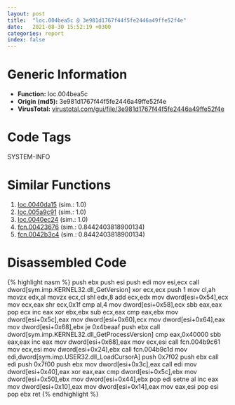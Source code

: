 ```yaml
---
layout: post
title:  "loc.004bea5c @ 3e981d1767f44f5fe2446a49ffe52f4e"
date:   2021-08-30 15:52:19 +0300
categories: report
index: false
---
```


# Generic Information
- **Function:** loc.004bea5c
- **Origin (md5):** 3e981d1767f44f5fe2446a49ffe52f4e
- **VirusTotal:** [virustotal.com/gui/file/3e981d1767f44f5fe2446a49ffe52f4e][virustotal_ref]

# Code Tags
<span class="tag" id="SYSTEM-INFO">SYSTEM-INFO</span>


# Similar Functions

1. [loc.0040da15][similar_1_ref] (sim.: 1.0)
2. [loc.005a9c91][similar_2_ref] (sim.: 1.0)
3. [loc.0040ec24][similar_3_ref] (sim.: 1.0)
4. [fcn.00423676][similar_4_ref] (sim.: 0.8442403818900134)
5. [fcn.0042b3c4][similar_5_ref] (sim.: 0.8442403818900134)


# Disassembled Code

{% highlight nasm %}
push ebx
push esi
push edi
mov esi,ecx
call dword[sym.imp.KERNEL32.dll_GetVersion]
xor ecx,ecx
push 1
mov cl,ah
movzx edx,al
movzx ecx,cl
shl edx,8
add ecx,edx
mov dword[esi+0x54],ecx
mov ecx,eax
shr ecx,0x1f
cmp al,4
mov dword[esi+0x58],ecx
sbb eax,eax
pop ecx
inc eax
xor ebx,ebx
sub ecx,eax
cmp eax,ebx
mov dword[esi+0x5c],eax
mov dword[esi+0x60],ecx
mov dword[esi+0x64],eax
mov dword[esi+0x68],ebx
je 0x4beaaf
push ebx
call dword[sym.imp.KERNEL32.dll_GetProcessVersion]
cmp eax,0x40000
sbb eax,eax
inc eax
mov dword[esi+0x68],eax
mov ecx,esi
call fcn.004b9c61
mov ecx,esi
mov dword[esi+0x24],ebx
call fcn.004b9c1d
mov edi,dword[sym.imp.USER32.dll_LoadCursorA]
push 0x7f02
push ebx
call edi
push 0x7f00
push ebx
mov dword[esi+0x3c],eax
call edi
mov dword[esi+0x40],eax
xor eax,eax
cmp dword[esi+0x5c],ebx
mov dword[esi+0x50],ebx
mov dword[esi+0x44],ebx
pop edi
setne al
inc eax
mov dword[esi+0x10],eax
mov dword[esi+0x14],eax
mov eax,esi
pop esi
pop ebx
ret
{% endhighlight %}


[similar_1_ref]: /report/loc.0040da15@d4e56c7d970c209a3a2b3c4b4cc5e586
[similar_2_ref]: /report/loc.005a9c91@7453c96a6fbd42ec690b8deb53eafcba
[similar_3_ref]: /report/loc.0040ec24@a2475448bf4050c1583e1970984a4d00
[similar_4_ref]: /report/fcn.00423676@59aef7c08025d70f84c85db2092fc99e
[similar_5_ref]: /report/fcn.0042b3c4@7b00dd8f2abf54a73bfb09681334ff78
[virustotal_ref]: https://www.virustotal.com/gui/file/3e981d1767f44f5fe2446a49ffe52f4e